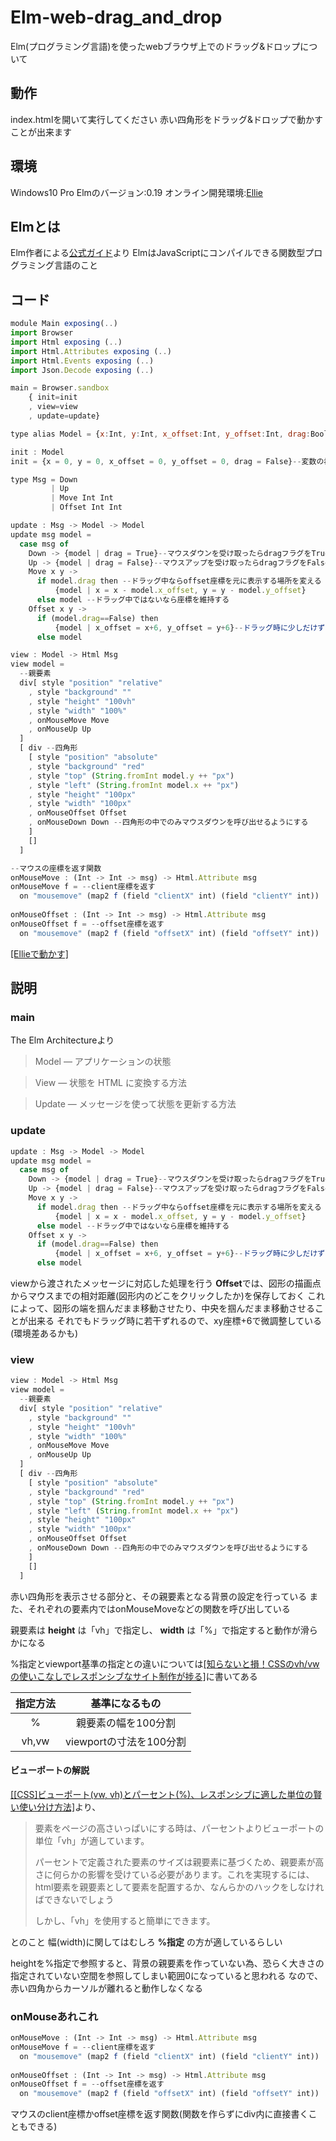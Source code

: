 # Elm-web-drag_and_drop
Elm(プログラミング言語)を使ったwebブラウザ上でのドラッグ&ドロップについて

## 動作
index.htmlを開いて実行してください
赤い四角形をドラッグ&ドロップで動かすことが出来ます

## 環境
Windows10 Pro
Elmのバージョン:0.19
オンライン開発環境:[Ellie](https://ellie-app.com/new)

## Elmとは
Elm作者による[公式ガイド](https://guide.elm-lang.jp/)より
ElmはJavaScriptにコンパイルできる関数型プログラミング言語のこと

## コード

```javascript
module Main exposing(..)
import Browser
import Html exposing (..)
import Html.Attributes exposing (..)
import Html.Events exposing (..)
import Json.Decode exposing (..)

main = Browser.sandbox
    { init=init
    , view=view
    , update=update}

type alias Model = {x:Int, y:Int, x_offset:Int, y_offset:Int, drag:Bool}--変数の作成

init : Model
init = {x = 0, y = 0, x_offset = 0, y_offset = 0, drag = False}--変数の初期化

type Msg = Down
         | Up
         | Move Int Int
         | Offset Int Int

update : Msg -> Model -> Model
update msg model =
  case msg of
    Down -> {model | drag = True}--マウスダウンを受け取ったらdragフラグをTrueに
    Up -> {model | drag = False}--マウスアップを受け取ったらdragフラグをFalseに
    Move x y ->
      if model.drag then --ドラッグ中ならoffset座標を元に表示する場所を変える
          {model | x = x - model.x_offset, y = y - model.y_offset}
      else model --ドラッグ中ではないなら座標を維持する
    Offset x y ->
      if (model.drag==False) then 
          {model | x_offset = x+6, y_offset = y+6}--ドラッグ時に少しだけずれてしまうので微調整(+6)
      else model

view : Model -> Html Msg
view model =
  --親要素
  div[ style "position" "relative"
    , style "background" ""
    , style "height" "100vh"
    , style "width" "100%"
    , onMouseMove Move
    , onMouseUp Up
  ]
  [ div --四角形
    [ style "position" "absolute"
    , style "background" "red"
    , style "top" (String.fromInt model.y ++ "px")
    , style "left" (String.fromInt model.x ++ "px")
    , style "height" "100px"
    , style "width" "100px"
    , onMouseOffset Offset
    , onMouseDown Down --四角形の中でのみマウスダウンを呼び出せるようにする
    ]
    []
  ]

--マウスの座標を返す関数
onMouseMove : (Int -> Int -> msg) -> Html.Attribute msg
onMouseMove f = --client座標を返す
  on "mousemove" (map2 f (field "clientX" int) (field "clientY" int))
 
onMouseOffset : (Int -> Int -> msg) -> Html.Attribute msg
onMouseOffset f = --offset座標を返す
  on "mousemove" (map2 f (field "offsetX" int) (field "offsetY" int))
```

[[Ellieで動かす]](https://ellie-app.com/bXc2njdSd92a1)

## 説明
### main
The Elm Architectureより
>Model — アプリケーションの状態

>View — 状態を HTML に変換する方法

>Update — メッセージを使って状態を更新する方法

### update
```javascript
update : Msg -> Model -> Model
update msg model =
  case msg of
    Down -> {model | drag = True}--マウスダウンを受け取ったらdragフラグをTrueに
    Up -> {model | drag = False}--マウスアップを受け取ったらdragフラグをFalseに
    Move x y ->
      if model.drag then --ドラッグ中ならoffset座標を元に表示する場所を変える
          {model | x = x - model.x_offset, y = y - model.y_offset}
      else model --ドラッグ中ではないなら座標を維持する
    Offset x y ->
      if (model.drag==False) then 
          {model | x_offset = x+6, y_offset = y+6}--ドラッグ時に少しだけずれてしまうので微調整(+6)
      else model
```
viewから渡されたメッセージに対応した処理を行う
**Offset**では、図形の描画点からマウスまでの相対距離(図形内のどこをクリックしたか)を保存しておく
これによって、図形の端を掴んだまま移動させたり、中央を掴んだまま移動させることが出来る
それでもドラッグ時に若干ずれるので、xy座標+6で微調整している(環境差あるかも)

### view
```javascript
view : Model -> Html Msg
view model =
  --親要素
  div[ style "position" "relative"
    , style "background" ""
    , style "height" "100vh"
    , style "width" "100%"
    , onMouseMove Move
    , onMouseUp Up
  ]
  [ div --四角形
    [ style "position" "absolute"
    , style "background" "red"
    , style "top" (String.fromInt model.y ++ "px")
    , style "left" (String.fromInt model.x ++ "px")
    , style "height" "100px"
    , style "width" "100px"
    , onMouseOffset Offset
    , onMouseDown Down --四角形の中でのみマウスダウンを呼び出せるようにする
    ]
    []
  ]
```
赤い四角形を表示させる部分と、その親要素となる背景の設定を行っている
また、それぞれの要素内ではonMouseMoveなどの関数を呼び出している

親要素は **height** は「vh」で指定し、 **width** は「%」で指定すると動作が滑らかになる

%指定とviewport基準の指定との違いについては[[知らないと損！CSSのvh/vwの使いこなしでレスポンシブなサイト制作が捗る]](https://www.webprofessional.jp/css-viewport-units-quick-start/)に書いてある

| 指定方法 | 基準になるもの    |
|:-----: |:---------------:|
| %      | 親要素の幅を100分割 |
| vh,vw  | viewportの寸法を100分割 |

#### ビューポートの解説
[[[CSS]ビューポート(vw, vh)とパーセント(%)、レスポンシブに適した単位の賢い使い分け方法]](https://coliss.com/articles/build-websites/operation/css/viewport-vs-percentage-units-by-ire.html)より、
> 要素をページの高さいっぱいにする時は、パーセントよりビューポートの単位「vh」が適しています。
> 
> パーセントで定義された要素のサイズは親要素に基づくため、親要素が高さに何らかの影響を受けている必要があります。これを実現するには、html要素を親要素として要素を配置するか、なんらかのハックをしなければできないでしょう
> 
> しかし、「vh」を使用すると簡単にできます。

とのこと
幅(width)に関してはむしろ **%指定** の方が適しているらしい

heightを%指定で参照すると、背景の親要素を作っていない為、恐らく大きさの指定されていない空間を参照してしまい範囲0になっていると思われる
なので、赤い四角からカーソルが離れると動作しなくなる

### onMouseあれこれ
```javascript
onMouseMove : (Int -> Int -> msg) -> Html.Attribute msg
onMouseMove f = --client座標を返す
  on "mousemove" (map2 f (field "clientX" int) (field "clientY" int))
 
onMouseOffset : (Int -> Int -> msg) -> Html.Attribute msg
onMouseOffset f = --offset座標を返す
  on "mousemove" (map2 f (field "offsetX" int) (field "offsetY" int))
```

マウスのclient座標かoffset座標を返す関数(関数を作らずにdiv内に直接書くこともできる)
